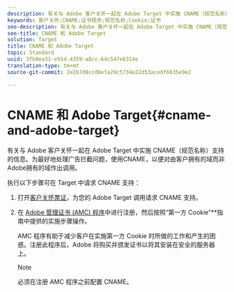 ```yaml
---
description: 有关与 Adobe 客户关怀一起在 Adobe Target 中实施 CNAME（规范名称）支持的信息。
keywords: 客户关怀;CNAME;证书程序;规范名称;Cookie;证书
seo-description: 有关与 Adobe 客户关怀一起在 Adobe Target 中实施 CNAME（规范名称）支持的信息。
seo-title: CNAME 和 Adobe Target
solution: Target
title: CNAME 和 Adobe Target
topic: Standard
uuid: 3fb0ea31-e91d-4359-a8cc-64c547e6314e
translation-type: tm+mt
source-git-commit: 2e2b7d8ccd8efa29c5734e22d53acedf6635e9e2

---
```



# CNAME 和 Adobe Target{#cname-and-adobe-target}

有关与 Adobe 客户关怀一起在 Adobe Target 中实施 CNAME（规范名称）支持的信息。为最好地处理广告拦截问题，使用CNAME，以便对由客户拥有的域而非Adobe拥有的域作出调用。

执行以下步骤可在 Target 中请求 CNAME 支持：

1. 打开[客户关怀票证](../../cmp-resources-and-contact-information.md#reference_ACA3391A00EF467B87930A450050077C)，为您的 Adobe Target 调用请求 CNAME 支持。
1. 在 [Adobe 管理证书 (AMC) 程序](https://marketing.adobe.com/resources/help/en_US/whitepapers/first_party_cookies/adobe_managed_cert_pgm.html)中进行注册，然后按照“第一方 Cookie”**指南中提供的实施步骤操作。

   AMC 程序有助于减少客户在实施第一方 Cookie 时所做的工作和产生的困惑。注册此程序后，Adobe 将购买并颁发证书以将其安装在安全的服务器上。

   >[!NOTE]
   >
   >必须在注册 AMC 程序之前配置 CNAME。


